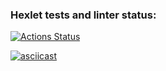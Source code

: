 ### Hexlet tests and linter status:
[![Actions Status](https://github.com/pgorun/frontend-project-lvl1/workflows/hexlet-check/badge.svg)](https://github.com/pgorun/frontend-project-lvl1/actions)

[![asciicast](https://asciinema.org/a/onCcwiZ6Wobh0ZhBZEaC2ucQR.svg)](https://asciinema.org/a/onCcwiZ6Wobh0ZhBZEaC2ucQR)